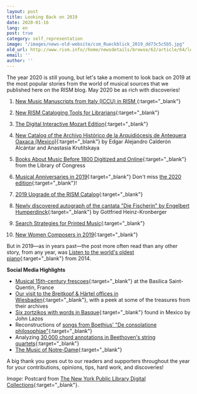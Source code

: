 ```yaml
---
layout: post
title: Looking Back on 2019
date: 2020-01-16
lang: en
post: true
category: self_representation
image: "/images/news-old-website/csm_Rueckblick_2019_dd73c5c5b5.jpg"
old_url: http://www.rism.info//home/newsdetails/browse/62/article/64/looking-back-on-2019.html
email: ''
author: ''
---
```



The year 2020 is still young, but let's take a moment to look back on 2019 at the most popular stories from the world of musical sources that we published here on the RISM blog. May 2020 be as rich with discoveries!

1. [New Music Manuscripts from Italy (ICCU) in RISM
](/self_representation/2019/08/08/new-music-manuscripts-from-italy-iccu-in-rism.html){:target="_blank"}
2. [New RISM Cataloging Tools for Librarians](/self_representation/2019/07/01/new-rism-cataloging-tools-for-librarians.html){:target="_blank"}

3. [The Digital Interactive Mozart Edition](/electronic_resources/2019/01/24/the-digital-interactive-mozart-edition.html){:target="_blank"}

4. [New Catalog of the Archivo Histórico de la Arquidiócesis de Antequera Oaxaca (Mexico)](/new_publications/2019/02/11/new-catalog-of-the-archivo-histórico-de-la.html){:target="_blank"} by Edgar Alejandro Calderón Alcántar and Anastasia Krutitskaya

5. [Books About Music Before 1800 Digitized and Online](/electronic_resources/2019/08/01/books-about-music-before-1800-digitized-and-online.html){:target="_blank"} from the Library of Congress

6. [Musical Anniversaries in 2019](/self_representation/2019/01/14/musical-anniversaries-in-2019.html){:target="_blank"}
Don't miss [the 2020 edition](/events/2020/01/09/2020-not-just-beethoven.html){:target="_blank"}!

7. [2019 Upgrade of the RISM Catalog](/rism_online_catalog/2019/09/09/2019-upgrade-of-the-rism-catalog.html){:target="_blank"}

8. [Newly discovered autograph of the cantata "Die Fischerin" by Engelbert Humperdinck](/rediscovered/2019/04/11/newly-discovered-autograph-of-the-cantata-die.html){:target="_blank"} by Gottfried Heinz-Kronberger

9. [Search Strategies for Printed Music](/rism_online_catalog/2019/03/25/search-strategies-for-printed-music.html){:target="_blank"}

10. [New Women Composers in 2019](/self_representation/2019/11/04/new-women-composers-in-2019.html){:target="_blank"}

But in 2019—as in years past—the post more often read than any other story, from any year, was [Listen to the world's oldest piano](/rediscovered/2014/05/28/listen-to-the-worlds-oldest-piano.html){:target="_blank"} from 2014.


**Social Media Highlights**

- [Musical 15th-century frescoes](https://twitter.com/Gregoire_Ichou/status/1116657535879208960?fbclid=IwAR3lQAqZGWhgLLeEqSCFD_n7TYFtMJN-6Csgdxh7QzUALPasl7R5BBlkrmM){:target="_blank"} at the Basilica Saint-Quentin, France
- [Our visit to the Breitkopf & Härtel offices in Wiesbaden](https://www.facebook.com/RISM.info/posts/2866277563413069){:target="_blank"}, with a peek at some of the treasures from their archives
- [Six zortzikos with words in Basque](https://dantzan.eus/hemeroteka/hallan-en-mexico-la-musica-de-seis-zortzikos-vascos-del-siglo-xix-que-se-creian-perdidos){:target="_blank"} found in Mexico by John Lazos
- Reconstructions of [songs from Boethius' "De consolatione philosophiae"](https://boethius.mus.cam.ac.uk){:target="_blank"}
- Analyzing [30,000 chord annotations in Beethoven's string quartets](https://arstechnica.com/science/2019/08/roll-over-beethoven-decoding-the-maestros-musical-style-with-statistics/){:target="_blank"}
- [The Music of Notre-Dame](https://www.br-klassik.de/aktuell/news-kritik/notre-dame-paris-brand-musikgeschichte-mehrstimmigkeit-notation-epoche-notre-dame-schule-100.html){:target="_blank"}



A big thank you goes out to our readers and supporters throughout the year for your contributions, opinions, tips, hard work, and discoveries!


_Image_: Postcard from [The New York Public Library Digital Collections](http://digitalcollections.nypl.org/items/510d47e3-4783-a3d9-e040-e00a18064a99){:target="_blank"}.

<script type="text/javascript">var switchTo5x=true;</script><script type="text/javascript" src="http://w.sharethis.com/button/buttons.js"></script><script type="text/javascript">stLight.options({publisher: "9b601438-1ce1-49d8-bfd7-9cff5df54c17", doNotHash: false, doNotCopy: false, hashAddressBar: false});</script>